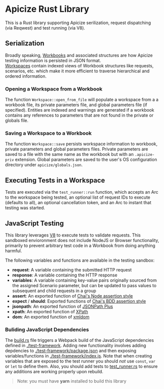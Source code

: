# Apicize Rust Library

This is a Rust library supporting Apicize serilization, request dispatching (via Reqwest) and test running (via V8).

## Serialization

Broadly speaking, [Workbooks](./src/workbook.rs) and associated structures are how Apicize testing information is persisted in JSON format.  
[Workspaces](./src/workspace.rs) contain indexed views of Workbook structures like requests, scenarios, etc. which make it more efficient
to traverse hierarchical and ordered information.  

### Opening a Workspace from a Workbook

The function `Workspace::open_from_file` will populate a workspace from a a workbook file, its private parameters file, and global
parameters file (if specified).  Entities are indexed and warnings are generated if a workbook contains any references to parameters
that are not found in the private or globals file.

### Saving a Workspace to a Workbook

The function `Workspace::save` persists workspace information to workbook, private parameters and global parameters files.  Private parameters
are saved to a file with the same name as the workbook but with an `.apicize-priv` extension.  Global parameters are saved to the 
user's OS configuration directory under `apicize/globals.json`.

## Executing Tests in a Workspace

Tests are executed via the `test_runner::run` function, which accepts an Arc to the workspace being tested, an optional list of request IDs to execute (defaults to all), an optional
cancellation token, and an Arc to instant that testing was started.

## JavaScript Testing

This library leverages [V8](https://v2.dev) to execute tests to validate requests.  This sandboxed envioronment does not include NodeJS or Browser functionality, primarily to prevent arbitrary test code in a Workbook from doing anything harmful.

The following variables and functions are available in the testing sandbox:

* **request**:  A variable containing the submitted HTTP request
* **response**:  A variable containing the HTTP response
* **variables**:  A variable containing key-value pairs originally sourced from the assigned Scenario parameter, but can be updated to pass values to subsequent and child requests in a group
* **assert**:  An exported function of [Chai's Node assertion style](https://www.chaijs.com/api/assert/)
* **expect** / **should**:  Exported functions of [Chai's BDD assertion style](https://www.chaijs.com/api/bdd/)
* **jsonpath**:  An exported function of [JSONPath Plus](https://www.npmjs.com/package/jsonpath-plus)
* **xpath**:  An exported function of [XPath](https://www.npmjs.com/package/xpath)
* **dom**:  An exported function of [xmldom](https://www.npmjs.com/package/@xmldom/xmldom)

### Buliding JavaScript Dependencies

The [build.rs](./build.rs) file triggers a Webpack build of the JavaScript dependencies defined in [./test-framework](./test-framework/index.js).  Adding new functionality involves adding depdencies to [./test-framework/package.json](./test-framework/package.json) and then exposing variables/functions in [./test-framework/index.js](./test-framework/index.js).  Note that when creating variables that are exposed to the test runner you should *not* use `const`, `var` or `let` to define them.  Also, you should add tests to [test_runner.rs](./src/test_runner.rs) to ensure any
additions are working properly upon rebuild.

> Note: you must have **yarn** installed to build this library
